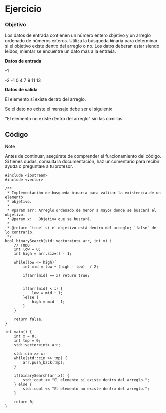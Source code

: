 # Ejercicio

### Objetivo

Los datos de entrada contienen un número entero objetivo y un arreglo ordenado de números enteros. Utiliza la búsqueda binaria para determinar si el objetivo existe dentro del arreglo o no. Los datos deberan estar siendo leidos, mientar se encuentre un dato mas a la entrada.

**Datos de entrada**

-1

-2 -1 0 4 7 9 11 13

**Datos de salida**

El elemento sí existe dentro del arreglo.

Se el dato no existe el mensaje debe ser el siguiente

"El elemento no existe dentro del arreglo" sin las comillas

## Código

> [!NOTE]  
> Antes de continuar, asegúrate de comprender el funcionamiento del código.  
> Si tienes dudas, consulta la documentación, haz un comentario para recibir ayuda o preguntale a tu profesor.

```
#include <iostream>
#include <vector>

/**
 * Implementación de búsqueda binaria para validar la existencia de un elemento
 * objetivo.
 *
 * @param arr: Arreglo ordenado de menor a mayor donde se buscará el objetivo.
 * @param x:   Objetivo que se buscará.
 *
 * @return `true` si el objetivo está dentro del arreglo; `false` de lo contrario.
 */
bool binarySearch(std::vector<int> arr, int x) {
	// TODO
	int low = 0;
	int high = arr.size() - 1;

	while(low <= high){
	    int mid = low + (high - low)  / 2;

	    if(arr[mid] == x) return true;


		if(arr[mid] < x) {
			low = mid + 1;
		}else {
			high = mid - 1;
		}
	}

	return false;
}

int main() {
    int x = 0;
    int tmp = 0;
    std::vector<int> arr;

    std::cin >> x;
    while(std::cin >> tmp) {
        arr.push_back(tmp);
    }

  	if(binarySearch(arr,x)) {
		std::cout << "El elemento sí existe dentro del arreglo.";
	} else {
		std::cout << "El elemento no existe dentro del arreglo.";
	}

    return 0;
}
```
